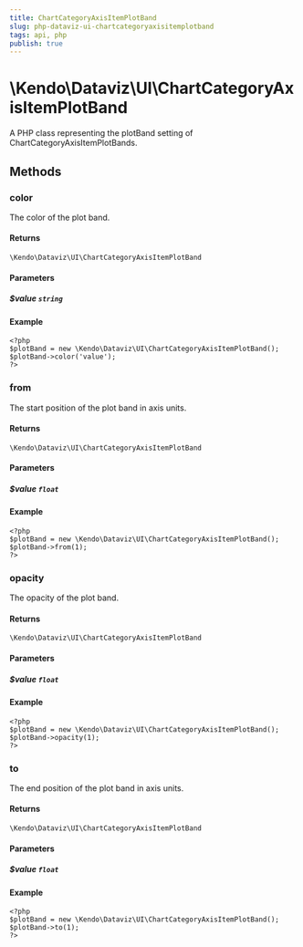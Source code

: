 ```yaml
---
title: ChartCategoryAxisItemPlotBand
slug: php-dataviz-ui-chartcategoryaxisitemplotband
tags: api, php
publish: true
---
```


# \Kendo\Dataviz\UI\ChartCategoryAxisItemPlotBand

A PHP class representing the plotBand setting of ChartCategoryAxisItemPlotBands.


## Methods

### color
The color of the plot band.

#### Returns
`\Kendo\Dataviz\UI\ChartCategoryAxisItemPlotBand`

#### Parameters

##### $value `string`



#### Example 
    <?php
    $plotBand = new \Kendo\Dataviz\UI\ChartCategoryAxisItemPlotBand();
    $plotBand->color('value');
    ?>

### from
The start position of the plot band in axis units.

#### Returns
`\Kendo\Dataviz\UI\ChartCategoryAxisItemPlotBand`

#### Parameters

##### $value `float`



#### Example 
    <?php
    $plotBand = new \Kendo\Dataviz\UI\ChartCategoryAxisItemPlotBand();
    $plotBand->from(1);
    ?>

### opacity
The opacity of the plot band.

#### Returns
`\Kendo\Dataviz\UI\ChartCategoryAxisItemPlotBand`

#### Parameters

##### $value `float`



#### Example 
    <?php
    $plotBand = new \Kendo\Dataviz\UI\ChartCategoryAxisItemPlotBand();
    $plotBand->opacity(1);
    ?>

### to
The end position of the plot band in axis units.

#### Returns
`\Kendo\Dataviz\UI\ChartCategoryAxisItemPlotBand`

#### Parameters

##### $value `float`



#### Example 
    <?php
    $plotBand = new \Kendo\Dataviz\UI\ChartCategoryAxisItemPlotBand();
    $plotBand->to(1);
    ?>

